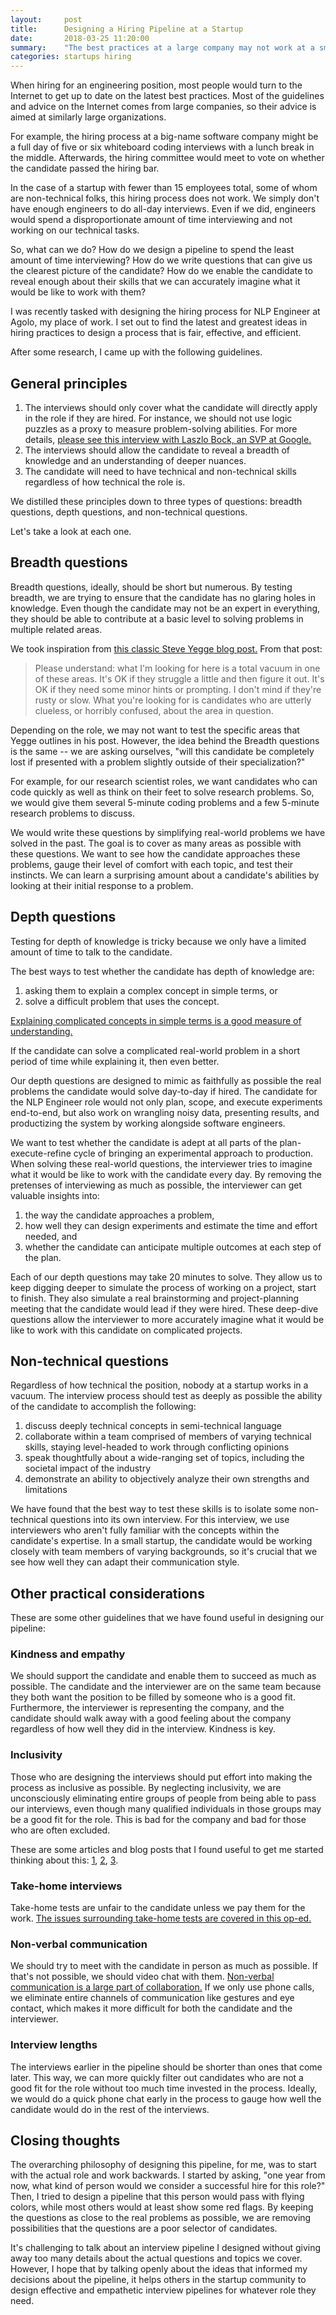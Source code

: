 ```yaml
---
layout:     post
title:      Designing a Hiring Pipeline at a Startup
date:       2018-03-25 11:20:00
summary:    "The best practices at a large company may not work at a small-sized startup"
categories: startups hiring
---
```


When hiring for an engineering position, most people would turn to the Internet to get up to date on the latest best practices. Most of the guidelines and advice on the Internet comes from large companies, so their advice is aimed at similarly large organizations.

For example, the hiring process at a big-name software company might be a full day of five or six whiteboard coding interviews with a lunch break in the middle. Afterwards, the hiring committee would meet to vote on whether the candidate passed the hiring bar.

In the case of a startup with fewer than 15 employees total, some of whom are non-technical folks, this hiring process does not work. We simply don't have enough engineers to do all-day interviews. Even if we did, engineers would spend a disproportionate amount of time interviewing and not working on our technical tasks.

So, what can we do? How do we design a pipeline to spend the least amount of time interviewing? How do we write questions that can give us the clearest picture of the candidate? How do we enable the candidate to reveal enough about their skills that we can accurately imagine what it would be like to work with them?

I was recently tasked with designing the hiring process for NLP Engineer at Agolo, my place of work. I set out to find the latest and greatest ideas in hiring practices to design a process that is fair, effective, and efficient.

After some research, I came up with the following guidelines.

## General principles

1. The interviews should only cover what the candidate will directly apply in the role if they are hired. For instance, we should not use logic puzzles as a proxy to measure problem-solving abilities. For more details, [please see this interview with Laszlo Bock, an SVP at Google.](http://www.nytimes.com/2013/06/20/business/in-head-hunting-big-data-may-not-be-such-a-big-deal.html?pagewanted=all)
1. The interviews should allow the candidate to reveal a breadth of knowledge and an understanding of deeper nuances.
1. The candidate will need to have technical and non-technical skills regardless of how technical the role is.

We distilled these principles down to three types of questions: breadth questions, depth questions, and non-technical questions.

Let's take a look at each one.

## Breadth questions

Breadth questions, ideally, should be short but numerous. By testing breadth, we are trying to ensure that the candidate has no glaring holes in knowledge. Even though the candidate may not be an expert in everything, they should be able to contribute at a basic level to solving problems in multiple related areas.

We took inspiration from [this classic Steve Yegge blog post.](https://sites.google.com/site/steveyegge2/five-essential-phone-screen-questions) From that post:

> Please understand:   what I'm looking for here is a total vacuum in one of these areas. It's OK if they struggle a little and then figure it out. It's OK if they need some minor hints or prompting. I don't mind if they're rusty or slow. What you're looking for is candidates who are utterly clueless, or horribly confused, about the area in question.

Depending on the role, we may not want to test the specific areas that Yegge outlines in his post. However, the idea behind the Breadth questions is the same -- we are asking ourselves, "will this candidate be completely lost if presented with a problem slightly outside of their specialization?"

For example, for our research scientist roles, we want candidates who can code quickly as well as think on their feet to solve research problems. So, we would give them several 5-minute coding problems and a few 5-minute research problems to discuss.

We would write these questions by simplifying real-world problems we have solved in the past. The goal is to cover as many areas as possible with these questions. We want to see how the candidate approaches these problems, gauge their level of comfort with each topic, and test their instincts. We can learn a surprising amount about a candidate's abilities by looking at their initial response to a problem.

## Depth questions

Testing for depth of knowledge is tricky because we only have a limited amount of time to talk to the candidate.

The best ways to test whether the candidate has depth of knowledge are:

1. asking them to explain a complex concept in simple terms, or
2. solve a difficult problem that uses the concept.

[Explaining complicated concepts in simple terms is a good measure of understanding.](https://kottke.org/17/06/if-you-cant-explain-something-in-simple-terms-you-dont-understand-it)

If the candidate can solve a complicated real-world problem in a short period of time while explaining it, then even better.

Our depth questions are designed to mimic as faithfully as possible the real problems the candidate would solve day-to-day if hired. The candidate for the NLP Engineer role would not only plan, scope, and execute experiments end-to-end, but also work on wrangling noisy data, presenting results, and productizing the system by working alongside software engineers.

We want to test whether the candidate is adept at all parts of the plan-execute-refine cycle of bringing an experimental approach to production. When solving these real-world questions, the interviewer tries to imagine what it would be like to work with the candidate every day. By removing the pretenses of interviewing as much as possible, the interviewer can get valuable insights into:

1. the way the candidate approaches a problem,
1. how well they can design experiments and estimate the time and effort needed, and 
1. whether the candidate can anticipate multiple outcomes at each step of the plan.

Each of our depth questions may take 20 minutes to solve. They allow us to keep digging deeper to simulate the process of working on a project, start to finish. They also simulate a real brainstorming and project-planning meeting that the candidate would lead if they were hired. These deep-dive questions allow the interviewer to more accurately imagine what it would be like to work with this candidate on complicated projects.

## Non-technical questions

Regardless of how technical the position, nobody at a startup works in a vacuum. The interview process should test as deeply as possible the ability of the candidate to accomplish the following:

1. discuss deeply technical concepts in semi-technical language
1. collaborate within a team comprised of members of varying technical skills, staying level-headed to work through conflicting opinions
1. speak thoughtfully about a wide-ranging set of topics, including the societal impact of the industry
1. demonstrate an ability to objectively analyze their own strengths and limitations

We have found that the best way to test these skills is to isolate some non-technical questions into its own interview. For this interview, we use interviewers who aren't fully familiar with the concepts within the candidate's expertise. In a small startup, the candidate would be working closely with team members of varying backgrounds, so it's crucial that we see how well they can adapt their communication style.

## Other practical considerations

These are some other guidelines that we have found useful in designing our pipeline:

### Kindness and empathy

We should support the candidate and enable them to succeed as much as possible. The candidate and the interviewer are on the same team because they both want the position to be filled by someone who is a good fit. Furthermore, the interviewer is representing the company, and the candidate should walk away with a good feeling about the company regardless of how well they did in the interview. Kindness is key.

### Inclusivity

Those who are designing the interviews should put effort into making the process as inclusive as possible. By neglecting inclusivity, we are unconsciously eliminating entire groups of people from being able to pass our interviews, even though many qualified individuals in those groups may be a good fit for the role. This is bad for the company and bad for those who are often excluded.

These are some articles and blog posts that I found useful to get me started thinking about this: [1](https://work.qz.com/1095637/diversity-and-inclusion-a-guide-to-unbiased-hiring-from-quartz-at-work/), [2](https://www.ziprecruiter.com/blog/the-right-way-to-incorporate-diversity-hiring-goals-and-strategies/), [3](https://medium.com/@s_m_i/lessons-in-inclusive-hiring-what-ive-learnt-d8501d8925d5).

### Take-home interviews

Take-home tests are unfair to the candidate unless we pay them for the work. [The issues surrounding take-home tests are covered in this op-ed.](https://www.nytimes.com/2010/12/04/your-money/04shortcuts.html)

### Non-verbal communication

We should try to meet with the candidate in person as much as possible. If that's not possible, we should video chat with them. [Non-verbal communication is a large part of collaboration.](https://www.thebalance.com/nonverbal-communication-in-the-workplace-1918470) If we only use phone calls, we eliminate entire channels of communication like gestures and eye contact, which makes it more difficult for both the candidate and the interviewer.

### Interview lengths

The interviews earlier in the pipeline should be shorter than ones that come later. This way, we can more quickly filter out candidates who are not a good fit for the role without too much time invested in the process. Ideally, we would do a quick phone chat early in the process to gauge how well the candidate would do in the rest of the interviews.

## Closing thoughts

The overarching philosophy of designing this pipeline, for me, was to start with the actual role and work backwards. I started by asking, "one year from now, what kind of person would we consider a successful hire for this role?" Then, I tried to design a pipeline that this person would pass with flying colors, while most others would at least show some red flags. By keeping the questions as close to the real problems as possible, we are removing possibilities that the questions are a poor selector of candidates.

It's challenging to talk about an interview pipeline I designed without giving away too many details about the actual questions and topics we cover. However, I hope that by talking openly about the ideas that informed my decisions about the pipeline, it helps others in the startup community to design effective and empathetic interview pipelines for whatever role they need.

